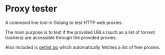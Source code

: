 # Proxy tester

A command line tool in Golang to test HTTP web proxies.

The main purpose is to test if the provided URLs (such as a list of torrent trackers) are accessible through the provided proxies.

Also included is [getlist.go](getlist.go) which automatically fetches a list of free proxies.
